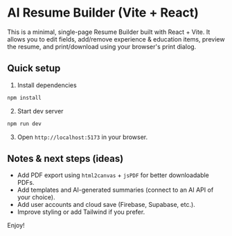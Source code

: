 # AI Resume Builder (Vite + React)

This is a minimal, single-page Resume Builder built with React + Vite. It allows you to edit fields, add/remove experience & education items, preview the resume, and print/download using your browser's print dialog.

## Quick setup

1. Install dependencies
```bash
npm install
```

2. Start dev server
```bash
npm run dev
```

3. Open `http://localhost:5173` in your browser.

## Notes & next steps (ideas)
- Add PDF export using `html2canvas` + `jsPDF` for better downloadable PDFs.
- Add templates and AI-generated summaries (connect to an AI API of your choice).
- Add user accounts and cloud save (Firebase, Supabase, etc.).
- Improve styling or add Tailwind if you prefer.

Enjoy!